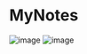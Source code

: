 # MyNotes
 
 ![image](https://github.com/Wikaobl/MyNotes/assets/107032701/03377754-e6b3-48c3-83a2-3bf3a788efe7)
![image](https://github.com/Wikaobl/MyNotes/assets/107032701/f5cb460a-523b-460e-a78d-ff6d71651808)
